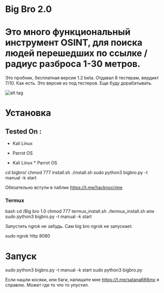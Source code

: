 # Big Bro 2.0
# Это много функциональный инструмент OSINT, для поиска людей перешедших по ссылке /радиус разброса 1-30 метров.

Это пробник, бесплатная версия 1.2 beta. Отдавал 8 тестерам, вердикт 7/10. Как есть. Это версия из под тестеров. Еще буду дорабатывать.

![alt tag](https://github.com/Bafomet666/Bigbro/blob/main/Screenshot%20at%202020-10-11%2010-46-26.png)​

# Установка

## Tested On :

* Kali Linux
* Parrot OS


* Kali Linux * Parrot OS

cd bigbro/
chmod 777 install.sh
./install.sh
sudo python3 bigbro.py -t manual -k start


Обязательно вступи в паблик https://t.me/hacknocrime

### Termux

bash
cd /Big bro 1.0
chmod 777 termux_install.sh
./termux_install.sh или sudo python3 bigbro.py -t manual -k start



Запустить ngrok не забудь. Сам big bro ngrok не запускает.

sudo ngrok http 8080

# Запуск

sudo python3 bigbro.py -t manual -k start
sudo python3 bigbro.py

Если нашли косяки, или баги, напишите мне https://t.me/satana666mx я справлю. Может где то что то упустил.
